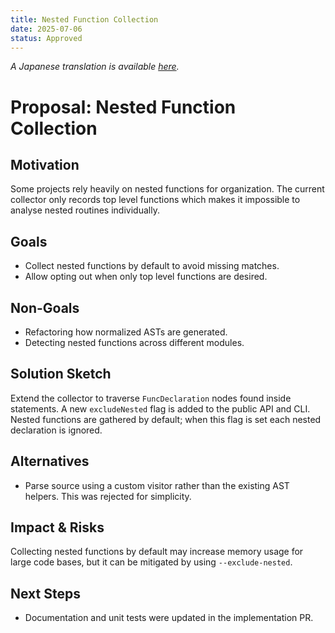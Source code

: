 ```yaml
---
title: Nested Function Collection
date: 2025-07-06
status: Approved
---
```


*A Japanese translation is available [here](0001-nested-function-collection.ja.md).* 

# Proposal: Nested Function Collection

## Motivation
Some projects rely heavily on nested functions for organization. The
current collector only records top level functions which makes it
impossible to analyse nested routines individually.

## Goals
- Collect nested functions by default to avoid missing matches.
- Allow opting out when only top level functions are desired.

## Non-Goals
- Refactoring how normalized ASTs are generated.
- Detecting nested functions across different modules.

## Solution Sketch
Extend the collector to traverse `FuncDeclaration` nodes found inside
statements. A new `excludeNested` flag is added to the public API and
CLI. Nested functions are gathered by default; when this flag is set each
nested declaration is ignored.

## Alternatives
- Parse source using a custom visitor rather than the existing AST
  helpers. This was rejected for simplicity.

## Impact & Risks
Collecting nested functions by default may increase memory usage for
large code bases, but it can be mitigated by using `--exclude-nested`.

## Next Steps
- Documentation and unit tests were updated in the implementation PR.
